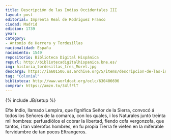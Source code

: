 ```yaml
---
title: Descripción de las Indias Occidentales III
layout: post
editorial: Imprenta Real de Rodríguez Franco
ciudad: Madrid
edicion: 1739
year: 
category:
- Antonio de Herrera y Tordesillas
nacionalidad: España
nacimiento: 1549
repositorio: Biblioteca Digital Hispánica
repurl: http://bibliotecadigitalhispanica.bne.es/
img: historia_tordesillas_tres_Morel.jpg
descarga: https://ia601506.us.archive.org/5/items/descripcion-de-las-indias-occidentales-iii/Descripci%C3%B3n%20de%20las%20Indias%20Occidentales%20III.pdf
tag: "Colonial"
biblioteca: http://www.worldcat.org/oclc/630406696
comprar: https://amzn.to/34lfFlT
---
```

{% include JB/setup %}

Efte Indio, llamado Lempira, que fignifica Señor de la Sierra, convocó á todos los Señores de la comarca, con los quales, i los Naturales juntó treinta mil hombres: perfuadiólos el cobrar la libertad, fiendo cofa vergonzofa,  que tantos, i tan valerofos hombres, en fu propia Tierra fe viefen en la miferable fervidumbre de tan pocos Eftrangeros. 
